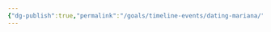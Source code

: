 ```yaml
---
{"dg-publish":true,"permalink":"/goals/timeline-events/dating-mariana/","tags":["timeline","crush"],"created":"","updated":""}
---
```



